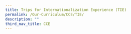 ```yaml
---
title: Trips for Internationalization Experience (TIE)
permalink: /Our-Curriculum/CCE/TIE/
description: ""
third_nav_title: CCE
---
```

